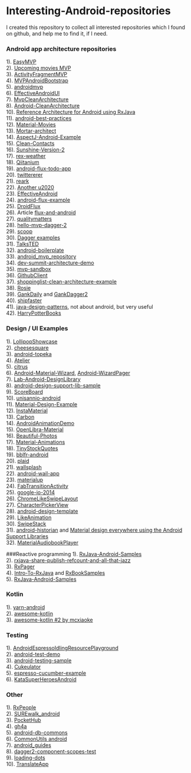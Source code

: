 # Interesting-Android-repositories
I created this repository to collect all interested repositories which I found on github, and help me to find it, if I need.<br/>
### Android app architecture repositories
1). [EasyMVP](https://github.com/JorgeCastilloPrz/EasyMVP)<br/>
2). [Upcoming movies MVP](https://github.com/jlmd/UpcomingMoviesMVP)<br/>
3). [ActivityFragmentMVP](https://github.com/spengilley/ActivityFragmentMVP)<br/>
4). [MVPAndroidBootstrap](https://github.com/richardradics/MVPAndroidBootstrap)<br/>
5). [androidmvp](https://github.com/antoniolg/androidmvp)<br/>
6). [EffectiveAndroidUI](https://github.com/pedrovgs/EffectiveAndroidUI)<br/>
7). [MvpCleanArchitecture](https://github.com/glomadrian/MvpCleanArchitecture)<br/>
8). [Android-CleanArchitecture](https://github.com/android10/Android-CleanArchitecture)<br/>
10). [Reference Architecture for Android using RxJava](https://github.com/tehmou/rx-android-architecture)<br/>
11). [android-best-practices](https://github.com/futurice/android-best-practices)<br/>
12). [Material-Movies](https://github.com/saulmm/Material-Movies)<br/>
13). [Mortar-architect](https://github.com/lukaspili/Mortar-architect)<br/>
14). [AspectJ-Android-Example](https://github.com/firstthumb/AspectJ-Android-Example)<br/>
15). [Clean-Contacts](https://github.com/PaNaVTEC/Clean-Contacts)<br/>
16). [Sunshine-Version-2](https://github.com/udacity/Sunshine-Version-2)<br/>
17). [rex-weather](https://github.com/vyshane/rex-weather)<br/>
18). [Qiitanium](https://github.com/ogaclejapan/Qiitanium)<br/>
19). [android-flux-todo-app](https://github.com/lgvalle/android-flux-todo-app)<br/>
20). [twittererer](https://github.com/zfoltin/twittererer)<br/>
21). [reark](https://github.com/reark/reark)<br/>
22). [Another u2020](https://github.com/prolificinteractive/u2020)
<br/>
23). [EffectiveAndroid](https://github.com/rallat/EffectiveAndroid)<br/>
24). [android-flux-example](https://github.com/n0m0r3pa1n/android-flux-example)<br/>
25). [DroidFlux](https://github.com/frostymarvelous/DroidFlux)<br/>
26). Article [flux-and-android](http://armueller.github.io/android/2015/03/29/flux-and-android.html)<br/>
27). [qualitymatters](https://github.com/artem-zinnatullin/qualitymatters)<br/>
28). [hello-mvp-dagger-2](https://github.com/grandstaish/hello-mvp-dagger-2)<br/>
29). [scoop](https://github.com/lyft/scoop)<br/>
30). [Dagger examples](https://github.com/google/dagger/tree/master/examples)<br/>
31). [TalksTED](https://github.com/Mitutov/TalksTED)<br/>
32). [android-boilerplate](https://github.com/ribot/android-boilerplate)<br/>
33). [android_mvp_repository](https://github.com/AAverin/android_mvp_repository)<br/>
34). [dev-summit-architecture-demo](https://github.com/yigit/dev-summit-architecture-demo)<br/>
35). [mvp-sandbox](https://github.com/ragnor-rs/mvp-sandbox)<br/>
36). [GithubClient](https://github.com/frogermcs/GithubClient)<br/>
37). [shoppinglist-clean-architecture-example](https://github.com/mcharmas/shoppinglist-clean-architecture-example)<br/>
38). [Rosie](https://github.com/Karumi/Rosie)<br/>
39). [GankDaily](https://github.com/maoruibin/GankDaily) and [GankDagger2](https://github.com/maoruibin/GankDagger2)<br/>
40). [shipfaster](https://github.com/pyricau/shipfaster)<br/>
41). [java-design-patterns](https://github.com/iluwatar/java-design-patterns), not about android, but very useful<br/>
42). [HarryPotterBooks](https://github.com/chemouna/HarryPotterBooks)<br/>


### Design / UI Examples
1). [LollipopShowcase](https://github.com/mikepenz/LollipopShowcase)<br/>
2). [cheesesquare](https://github.com/chrisbanes/cheesesquare)<br/>
3). [android-topeka](https://github.com/googlesamples/android-topeka)<br/>
4). [Atelier](https://github.com/Musenkishi/Atelier)<br/>
5). [citrus](https://github.com/eure/citrus)<br/>
6). [Android-Material-Wizard](https://github.com/MarkOSullivan94/Android-Material-Wizard), [Android-WizardPager](https://github.com/romannurik/Android-WizardPager)<br/>
7). [Lab-Android-DesignLibrary](https://github.com/nuuneoi/Lab-Android-DesignLibrary)<br/>
8). [android-design-support-lib-sample](https://github.com/swissonid/android-design-support-lib-sample)<br/>
9). [ScoreBoard](https://github.com/SeniorZhai/ScoreBoard)<br/>
10). [unisannio-android](https://github.com/hamen/unisannio-android)<br/>
11). [Material-Design-Example](https://github.com/halysongoncalves/Material-Design-Example)<br/>
12). [InstaMaterial](https://github.com/frogermcs/InstaMaterial)<br/>
13). [Carbon](https://github.com/ZieIony/Carbon)<br/>
14). [AndroidAnimationDemo](https://github.com/kongnanlive/AndroidAnimationDemo)<br/>
15). [OpenLibra-Material](https://github.com/saulmm/OpenLibra-Material)<br/>
16). [Beautiful-Photos](https://github.com/lgvalle/Beautiful-Photos)<br/>
17). [Material-Animations](https://github.com/lgvalle/Material-Animations)<br/>
18). [TinyStockQuotes](https://github.com/KKorvin/TinyStockQuotes)<br/>
19). [bblfr-android](https://github.com/Nilhcem/bblfr-android)<br/>
20). [plaid](https://github.com/nickbutcher/plaid)<br/>
21). [wallsplash](https://github.com/mikepenz/wallsplash-android)<br/>
22). [android-wail-app](https://github.com/artem-zinnatullin/android-wail-app)<br/>
23). [materialup](https://github.com/Alelak/materialup)<br/>
24). [FabTransitionActivity](https://github.com/coyarzun89/FabTransitionActivity)<br/>
25). [google-io-2014](https://github.com/romainguy/google-io-2014)<br/>
26). [ChromeLikeSwipeLayout](https://github.com/ashqal/ChromeLikeSwipeLayout)<br/>
27). [CharacterPickerView](https://github.com/alafighting/CharacterPickerView)<br/>
28). [android-design-template](https://github.com/andreasschrade/android-design-template)<br/>
29). [LikeAnimation](https://github.com/frogermcs/LikeAnimation)<br/>
30). [SwipeStack](https://github.com/flschweiger/SwipeStack)<br/>
31). [android-historian](https://github.com/mwolfson/android-historian) and [Material design everywhere using the Android Support Libraries](https://www.youtube.com/watch?v=5u0dtzXL3PQ)<br />
32). [MaterialAudiobookPlayer](https://github.com/PaulWoitaschek/MaterialAudiobookPlayer)<br/>

###Reactive programming
1). [RxJava-Android-Samples](https://github.com/kaushikgopal/RxJava-Android-Samples)<br/>
2). [rxjava-share-publish-refcount-and-all-that-jazz](http://nerds.weddingpartyapp.com/tech/2015/01/21/rxjava-share-publish-refcount-and-all-that-jazz/)<br/>
3). [RxPager](https://gist.github.com/mttkay/24881a0ce986f6ec4b4d)<br/>
4). [Intro-To-RxJava](https://github.com/Froussios/Intro-To-RxJava) and [RxBookSamples](https://github.com/AlexShutov/RxBookSamples.git)<br />
5). [RxJava-Android-Samples](https://github.com/kaushikgopal/RxJava-Android-Samples)<br/>

### Kotlin
1). [yarn-android](https://github.com/russianwordnet/yarn-android)<br/>
2). [awesome-kotlin](https://github.com/JavaBy/awesome-kotlin#libraries)<br/>
3). [awesome-kotlin #2 by mcxiaoke](https://github.com/mcxiaoke/awesome-kotlin)<br/>

### Testing
1). [AndroidEspressoIdlingResourcePlayground](https://github.com/FutureProcessing/AndroidEspressoIdlingResourcePlayground)<br/>
2). [android-test-demo](https://github.com/chiuki/android-test-demo)<br/>
3). [android-testing-sample](https://github.com/proevan/android-testing-sample)<br/>
4). [Cukeulator](https://github.com/cucumber/cucumber-jvm/tree/master/examples/android/android-studio/Cukeulator)<br/>
5). [espresso-cucumber-example](https://github.com/Stabilitron/espresso-cucumber-example)<br/>
6). [KataSuperHeroesAndroid](https://github.com/Karumi/KataSuperHeroesAndroid)<br/>

### Other
1). [RxPeople](https://github.com/cesarferreira/RxPeople)<br/>
2). [SUREwalk_android](https://github.com/hzsweers/SUREwalk_android)<br/>
3). [PocketHub](https://github.com/pockethub/PocketHub)<br/>
4). [gh4a](https://github.com/slapperwan/gh4a)<br/>
5). [android-db-commons](https://github.com/futuresimple/android-db-commons)<br/>
6). [CommonUtils android](https://github.com/CommonUtils/android)<br/>
7). [android_guides](https://github.com/codepath/android_guides/wiki)<br/>
8). [dagger2-component-scopes-test](https://github.com/joesteele/dagger2-component-scopes-test)<br/>
9). [loading-dots](https://github.com/EyalBira/loading-dots)<br/>
10). [TranslateApp](https://github.com/maoruibin/TranslateApp)<br/>


